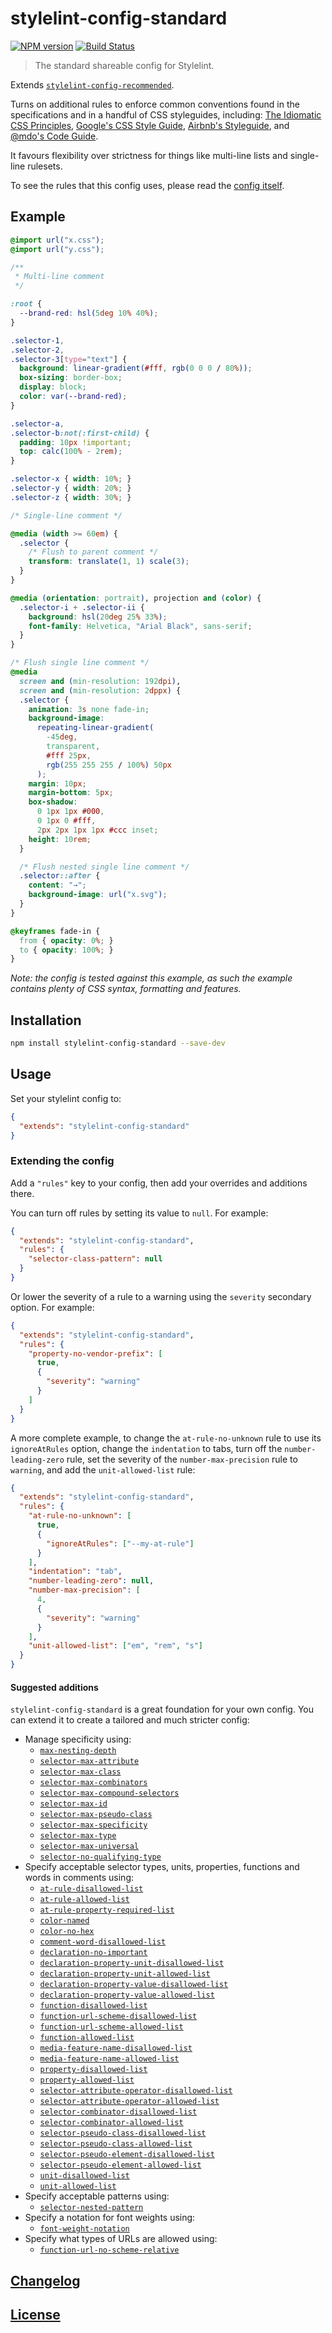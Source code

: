 # stylelint-config-standard

[![NPM version](https://img.shields.io/npm/v/stylelint-config-standard.svg)](https://www.npmjs.org/package/stylelint-config-standard) [![Build Status](https://github.com/stylelint/stylelint-config-standard/workflows/CI/badge.svg)](https://github.com/stylelint/stylelint-config-standard/actions)

> The standard shareable config for Stylelint.

Extends [`stylelint-config-recommended`](https://github.com/stylelint/stylelint-config-recommended).

Turns on additional rules to enforce common conventions found in the specifications and in a handful of CSS styleguides, including: [The Idiomatic CSS Principles](https://github.com/necolas/idiomatic-css),
[Google's CSS Style Guide](https://google.github.io/styleguide/htmlcssguide.html#CSS_Formatting_Rules), [Airbnb's Styleguide](https://github.com/airbnb/css#css), and [@mdo's Code Guide](https://codeguide.co/#css).

It favours flexibility over strictness for things like multi-line lists and single-line rulesets.

To see the rules that this config uses, please read the [config itself](./index.js).

## Example

<!-- prettier-ignore -->
```css
@import url("x.css");
@import url("y.css");

/**
 * Multi-line comment
 */

:root {
  --brand-red: hsl(5deg 10% 40%);
}

.selector-1,
.selector-2,
.selector-3[type="text"] {
  background: linear-gradient(#fff, rgb(0 0 0 / 80%));
  box-sizing: border-box;
  display: block;
  color: var(--brand-red);
}

.selector-a,
.selector-b:not(:first-child) {
  padding: 10px !important;
  top: calc(100% - 2rem);
}

.selector-x { width: 10%; }
.selector-y { width: 20%; }
.selector-z { width: 30%; }

/* Single-line comment */

@media (width >= 60em) {
  .selector {
    /* Flush to parent comment */
    transform: translate(1, 1) scale(3);
  }
}

@media (orientation: portrait), projection and (color) {
  .selector-i + .selector-ii {
    background: hsl(20deg 25% 33%);
    font-family: Helvetica, "Arial Black", sans-serif;
  }
}

/* Flush single line comment */
@media
  screen and (min-resolution: 192dpi),
  screen and (min-resolution: 2dppx) {
  .selector {
    animation: 3s none fade-in;
    background-image:
      repeating-linear-gradient(
        -45deg,
        transparent,
        #fff 25px,
        rgb(255 255 255 / 100%) 50px
      );
    margin: 10px;
    margin-bottom: 5px;
    box-shadow:
      0 1px 1px #000,
      0 1px 0 #fff,
      2px 2px 1px 1px #ccc inset;
    height: 10rem;
  }

  /* Flush nested single line comment */
  .selector::after {
    content: "→";
    background-image: url("x.svg");
  }
}

@keyframes fade-in {
  from { opacity: 0%; }
  to { opacity: 100%; }
}
```

_Note: the config is tested against this example, as such the example contains plenty of CSS syntax, formatting and features._

## Installation

```bash
npm install stylelint-config-standard --save-dev
```

## Usage

Set your stylelint config to:

```json
{
  "extends": "stylelint-config-standard"
}
```

### Extending the config

Add a `"rules"` key to your config, then add your overrides and additions there.

You can turn off rules by setting its value to `null`. For example:

```json
{
  "extends": "stylelint-config-standard",
  "rules": {
    "selector-class-pattern": null
  }
}
```

Or lower the severity of a rule to a warning using the `severity` secondary option. For example:

```json
{
  "extends": "stylelint-config-standard",
  "rules": {
    "property-no-vendor-prefix": [
      true,
      {
        "severity": "warning"
      }
    ]
  }
}
```

A more complete example, to change the `at-rule-no-unknown` rule to use its `ignoreAtRules` option, change the `indentation` to tabs, turn off the `number-leading-zero` rule, set the severity of the `number-max-precision` rule to `warning`, and add the `unit-allowed-list` rule:

```json
{
  "extends": "stylelint-config-standard",
  "rules": {
    "at-rule-no-unknown": [
      true,
      {
        "ignoreAtRules": ["--my-at-rule"]
      }
    ],
    "indentation": "tab",
    "number-leading-zero": null,
    "number-max-precision": [
      4,
      {
        "severity": "warning"
      }
    ],
    "unit-allowed-list": ["em", "rem", "s"]
  }
}
```

#### Suggested additions

`stylelint-config-standard` is a great foundation for your own config. You can extend it to create a tailored and much stricter config:

- Manage specificity using:
  - [`max-nesting-depth`](https://github.com/stylelint/stylelint/blob/main/lib/rules/max-nesting-depth/README.md)
  - [`selector-max-attribute`](https://github.com/stylelint/stylelint/blob/main/lib/rules/selector-max-attribute/README.md)
  - [`selector-max-class`](https://github.com/stylelint/stylelint/blob/main/lib/rules/selector-max-class/README.md)
  - [`selector-max-combinators`](https://github.com/stylelint/stylelint/blob/main/lib/rules/selector-max-combinators/README.md)
  - [`selector-max-compound-selectors`](https://github.com/stylelint/stylelint/blob/main/lib/rules/selector-max-compound-selectors/README.md)
  - [`selector-max-id`](https://github.com/stylelint/stylelint/blob/main/lib/rules/selector-max-id/README.md)
  - [`selector-max-pseudo-class`](https://github.com/stylelint/stylelint/blob/main/lib/rules/selector-max-pseudo-class/README.md)
  - [`selector-max-specificity`](https://github.com/stylelint/stylelint/blob/main/lib/rules/selector-max-specificity/README.md)
  - [`selector-max-type`](https://github.com/stylelint/stylelint/blob/main/lib/rules/selector-max-type/README.md)
  - [`selector-max-universal`](https://github.com/stylelint/stylelint/blob/main/lib/rules/selector-max-universal/README.md)
  - [`selector-no-qualifying-type`](https://github.com/stylelint/stylelint/blob/main/lib/rules/selector-no-qualifying-type/README.md)
- Specify acceptable selector types, units, properties, functions and words in comments using:
  - [`at-rule-disallowed-list`](https://github.com/stylelint/stylelint/blob/main/lib/rules/at-rule-disallowed-list/README.md)
  - [`at-rule-allowed-list`](https://github.com/stylelint/stylelint/blob/main/lib/rules/at-rule-allowed-list/README.md)
  - [`at-rule-property-required-list`](https://github.com/stylelint/stylelint/blob/main/lib/rules/at-rule-property-required-list/README.md)
  - [`color-named`](https://github.com/stylelint/stylelint/blob/main/lib/rules/color-named/README.md)
  - [`color-no-hex`](https://github.com/stylelint/stylelint/blob/main/lib/rules/color-no-hex/README.md)
  - [`comment-word-disallowed-list`](https://github.com/stylelint/stylelint/blob/main/lib/rules/comment-word-disallowed-list/README.md)
  - [`declaration-no-important`](https://github.com/stylelint/stylelint/blob/main/lib/rules/declaration-no-important/README.md)
  - [`declaration-property-unit-disallowed-list`](https://github.com/stylelint/stylelint/blob/main/lib/rules/declaration-property-unit-disallowed-list/README.md)
  - [`declaration-property-unit-allowed-list`](https://github.com/stylelint/stylelint/blob/main/lib/rules/declaration-property-unit-allowed-list/README.md)
  - [`declaration-property-value-disallowed-list`](https://github.com/stylelint/stylelint/blob/main/lib/rules/declaration-property-value-disallowed-list/README.md)
  - [`declaration-property-value-allowed-list`](https://github.com/stylelint/stylelint/blob/main/lib/rules/declaration-property-value-allowed-list/README.md)
  - [`function-disallowed-list`](https://github.com/stylelint/stylelint/blob/main/lib/rules/function-disallowed-list/README.md)
  - [`function-url-scheme-disallowed-list`](https://github.com/stylelint/stylelint/blob/main/lib/rules/function-url-scheme-disallowed-list/README.md)
  - [`function-url-scheme-allowed-list`](https://github.com/stylelint/stylelint/blob/main/lib/rules/function-url-scheme-allowed-list/README.md)
  - [`function-allowed-list`](https://github.com/stylelint/stylelint/blob/main/lib/rules/function-allowed-list/README.md)
  - [`media-feature-name-disallowed-list`](https://github.com/stylelint/stylelint/blob/main/lib/rules/media-feature-name-disallowed-list/README.md)
  - [`media-feature-name-allowed-list`](https://github.com/stylelint/stylelint/blob/main/lib/rules/media-feature-name-allowed-list/README.md)
  - [`property-disallowed-list`](https://github.com/stylelint/stylelint/blob/main/lib/rules/property-disallowed-list/README.md)
  - [`property-allowed-list`](https://github.com/stylelint/stylelint/blob/main/lib/rules/property-allowed-list/README.md)
  - [`selector-attribute-operator-disallowed-list`](https://github.com/stylelint/stylelint/blob/main/lib/rules/selector-attribute-operator-disallowed-list/README.md)
  - [`selector-attribute-operator-allowed-list`](https://github.com/stylelint/stylelint/blob/main/lib/rules/selector-attribute-operator-allowed-list/README.md)
  - [`selector-combinator-disallowed-list`](https://github.com/stylelint/stylelint/blob/main/lib/rules/selector-combinator-disallowed-list/README.md)
  - [`selector-combinator-allowed-list`](https://github.com/stylelint/stylelint/blob/main/lib/rules/selector-combinator-allowed-list/README.md)
  - [`selector-pseudo-class-disallowed-list`](https://github.com/stylelint/stylelint/blob/main/lib/rules/selector-pseudo-class-disallowed-list/README.md)
  - [`selector-pseudo-class-allowed-list`](https://github.com/stylelint/stylelint/blob/main/lib/rules/selector-pseudo-class-allowed-list/README.md)
  - [`selector-pseudo-element-disallowed-list`](https://github.com/stylelint/stylelint/blob/main/lib/rules/selector-pseudo-element-disallowed-list/README.md)
  - [`selector-pseudo-element-allowed-list`](https://github.com/stylelint/stylelint/blob/main/lib/rules/selector-pseudo-element-allowed-list/README.md)
  - [`unit-disallowed-list`](https://github.com/stylelint/stylelint/blob/main/lib/rules/unit-disallowed-list/README.md)
  - [`unit-allowed-list`](https://github.com/stylelint/stylelint/blob/main/lib/rules/unit-allowed-list/README.md)
- Specify acceptable patterns using:
  - [`selector-nested-pattern`](https://github.com/stylelint/stylelint/blob/main/lib/rules/selector-nested-pattern/README.md)
- Specify a notation for font weights using:
  - [`font-weight-notation`](https://github.com/stylelint/stylelint/blob/main/lib/rules/font-weight-notation/README.md)
- Specify what types of URLs are allowed using:
  - [`function-url-no-scheme-relative`](https://github.com/stylelint/stylelint/blob/main/lib/rules/function-url-no-scheme-relative/README.md)

## [Changelog](CHANGELOG.md)

## [License](LICENSE)
